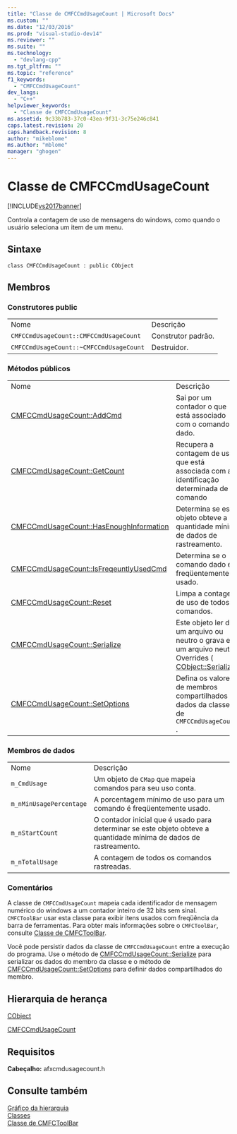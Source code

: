 ```yaml
---
title: "Classe de CMFCCmdUsageCount | Microsoft Docs"
ms.custom: ""
ms.date: "12/03/2016"
ms.prod: "visual-studio-dev14"
ms.reviewer: ""
ms.suite: ""
ms.technology: 
  - "devlang-cpp"
ms.tgt_pltfrm: ""
ms.topic: "reference"
f1_keywords: 
  - "CMFCCmdUsageCount"
dev_langs: 
  - "C++"
helpviewer_keywords: 
  - "Classe de CMFCCmdUsageCount"
ms.assetid: 9c33b783-37c0-43ea-9f31-3c75e246c841
caps.latest.revision: 20
caps.handback.revision: 8
author: "mikeblome"
ms.author: "mblome"
manager: "ghogen"
---
```

# Classe de CMFCCmdUsageCount
[!INCLUDE[vs2017banner](../../assembler/inline/includes/vs2017banner.md)]

Controla a contagem de uso de mensagens do windows, como quando o usuário seleciona um item de um menu.  
  
## Sintaxe  
  
```  
class CMFCCmdUsageCount : public CObject  
```  
  
## Membros  
  
### Construtores public  
  
|||  
|-|-|  
|Nome|Descrição|  
|`CMFCCmdUsageCount::CMFCCmdUsageCount`|Construtor padrão.|  
|`CMFCCmdUsageCount::~CMFCCmdUsageCount`|Destruidor.|  
  
### Métodos públicos  
  
|||  
|-|-|  
|Nome|Descrição|  
|[CMFCCmdUsageCount::AddCmd](../Topic/CMFCCmdUsageCount::AddCmd.md)|Sai por um contador o que está associado com o comando dado.|  
|[CMFCCmdUsageCount::GetCount](../Topic/CMFCCmdUsageCount::GetCount.md)|Recupera a contagem de uso que está associada com a identificação determinada de comando|  
|[CMFCCmdUsageCount::HasEnoughInformation](../Topic/CMFCCmdUsageCount::HasEnoughInformation.md)|Determina se este objeto obteve a quantidade mínima de dados de rastreamento.|  
|[CMFCCmdUsageCount::IsFreqeuntlyUsedCmd](../Topic/CMFCCmdUsageCount::IsFreqeuntlyUsedCmd.md)|Determina se o comando dado é freqüentemente usado.|  
|[CMFCCmdUsageCount::Reset](../Topic/CMFCCmdUsageCount::Reset.md)|Limpa a contagem de uso de todos os comandos.|  
|[CMFCCmdUsageCount::Serialize](../Topic/CMFCCmdUsageCount::Serialize.md)|Este objeto ler de um arquivo ou neutro o grava em um arquivo neutro.  Overrides \( [CObject::Serialize](../Topic/CObject::Serialize.md).\)|  
|[CMFCCmdUsageCount::SetOptions](../Topic/CMFCCmdUsageCount::SetOptions.md)|Defina os valores de membros compartilhados de dados da classe de `CMFCCmdUsageCount` .|  
  
### Membros de dados  
  
|||  
|-|-|  
|Nome|Descrição|  
|`m_CmdUsage`|Um objeto de `CMap` que mapeia comandos para seu uso conta.|  
|`m_nMinUsagePercentage`|A porcentagem mínimo de uso para um comando é freqüentemente usado.|  
|`m_nStartCount`|O contador inicial que é usado para determinar se este objeto obteve a quantidade mínima de dados de rastreamento.|  
|`m_nTotalUsage`|A contagem de todos os comandos rastreadas.|  
  
### Comentários  
 A classe de `CMFCCmdUsageCount` mapeia cada identificador de mensagem numérico do windows a um contador inteiro de 32 bits sem sinal.  `CMFCToolBar` usar esta classe para exibir itens usados com freqüência da barra de ferramentas.  Para obter mais informações sobre o `CMFCToolBar`, consulte [Classe de CMFCToolBar](../../mfc/reference/cmfctoolbar-class.md).  
  
 Você pode persistir dados da classe de `CMFCCmdUsageCount` entre a execução do programa.  Use o método de [CMFCCmdUsageCount::Serialize](../Topic/CMFCCmdUsageCount::Serialize.md) para serializar os dados do membro da classe e o método de [CMFCCmdUsageCount::SetOptions](../Topic/CMFCCmdUsageCount::SetOptions.md) para definir dados compartilhados do membro.  
  
## Hierarquia de herança  
 [CObject](../Topic/CObject%20Class.md)  
  
 [CMFCCmdUsageCount](../../mfc/reference/cmfccmdusagecount-class.md)  
  
## Requisitos  
 **Cabeçalho:** afxcmdusagecount.h  
  
## Consulte também  
 [Gráfico da hierarquia](../../mfc/hierarchy-chart.md)   
 [Classes](../Topic/MFC%20Classes.md)   
 [Classe de CMFCToolBar](../../mfc/reference/cmfctoolbar-class.md)